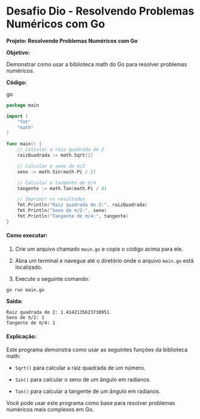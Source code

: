 # Desafio Dio - Resolvendo Problemas Numéricos com Go



**Projeto: Resolvendo Problemas Numéricos com Go**

**Objetivo:**

Demonstrar como usar a biblioteca math do Go para resolver problemas numéricos.



**Código:**

go

```go
package main

import (
    "fmt"
    "math"
)

func main() {
    // Calcular a raiz quadrada de 2
    raizQuadrada := math.Sqrt(2)

    // Calcular o seno de π/2
    seno := math.Sin(math.Pi / 2)

    // Calcular a tangente de π/4
    tangente := math.Tan(math.Pi / 4)

    // Imprimir os resultados
    fmt.Println("Raiz quadrada de 2:", raizQuadrada)
    fmt.Println("Seno de π/2:", seno)
    fmt.Println("Tangente de π/4:", tangente)
}
```



#### **Como executar:**



1. Crie um arquivo chamado `main.go` e copie o código acima para ele.

2. Abra um terminal e navegue até o diretório onde o arquivo `main.go` está localizado.

3. Execute o seguinte comando:

   

```plaintext
go run main.go
```



**Saída:**

```plaintext
Raiz quadrada de 2: 1.4142135623730951
Seno de π/2: 1
Tangente de π/4: 1
```



#### **Explicação:**

Este programa demonstra como usar as seguintes funções da biblioteca math:

- `Sqrt()` para calcular a raiz quadrada de um número.

- `Sin()` para calcular o seno de um ângulo em radianos.

- `Tan()` para calcular a tangente de um ângulo em radianos.

  

Você pode usar este programa como base para resolver problemas numéricos mais complexos em Go.


